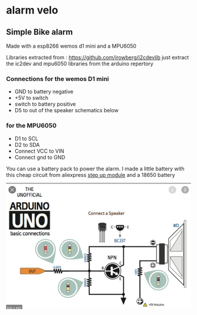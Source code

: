 # alarm velo

## Simple Bike alarm 

Made with a esp8266 wemos d1 mini and a MPU6050

Libraries extracted from : https://github.com/jrowberg/i2cdevlib
just extract the ic2dev and mpu6050 libraries from the arduino repertory

### Connections for the wemos D1 mini 
* GND to battery negative
* +5V to switch 
* switch to battery positive
* D5 to out of the speaker schematics below

### for the MPU6050
* D1 to SCL
* D2 to SDA
* Connect VCC to VIN
* Connect gnd to GND 

You can use a battery pack to power the alarm. I made a little battery with this cheap circuit from aliexpress [step up module](https://www.aliexpress.com/item/32998389598.html) and a 18650 battery

![Speaker schematics](./speaker.jpg)
